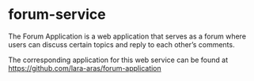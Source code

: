 # forum-service
The Forum Application is a web application that serves as a forum where users can discuss certain topics and reply to each other’s comments.

The corresponding application for this web service can be found at https://github.com/lara-aras/forum-application
